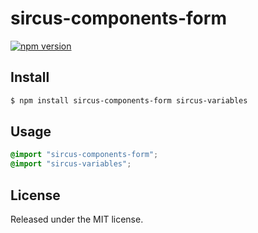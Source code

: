 # sircus-components-form

[![npm version](https://img.shields.io/npm/v/sircus-components-form.svg?style=flat)](https://www.npmjs.com/package/sircus-components-form)

## Install

```bash
$ npm install sircus-components-form sircus-variables
```

## Usage

```css
@import "sircus-components-form";
@import "sircus-variables";
```

## License
Released under the MIT license.
